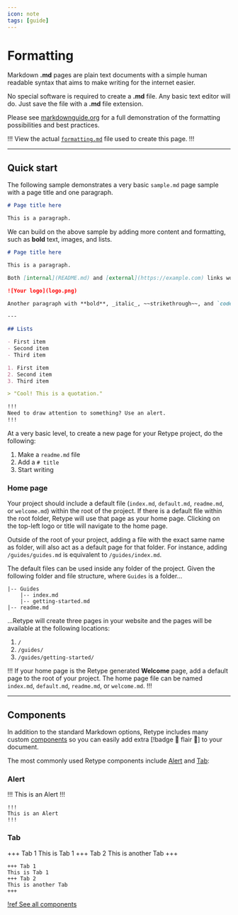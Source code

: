 ```yaml
---
icon: note
tags: [guide]
---
```

# Formatting

Markdown **.md** pages are plain text documents with a simple human readable syntax that aims to make writing for the internet easier.

No special software is required to create a **.md** file. Any basic text editor will do. Just save the file with a **.md** file extension.

Please see [markdownguide.org](https://www.markdownguide.org/cheat-sheet/) for a full demonstration of the formatting possibilities and best practices.

!!!
View the actual [`formatting.md`](https://github.com/retypeapp/retype/blob/main/guides/formatting.md) file used to create this page.
!!!

---

## Quick start

The following sample demonstrates a very basic `sample.md` page sample with a page title and one paragraph.

```md
# Page title here

This is a paragraph.
```

We can build on the above sample by adding more content and formatting, such as **bold** text, images, and lists.

```md
# Page title here

This is a paragraph.

Both [internal](README.md) and [external](https://example.com) links work.

![Your logo](logo.png)

Another paragraph with **bold**, _italic_, ~~strikethrough~~, and `code` samples.

---

## Lists

- First item
- Second item
- Third item

1. First item
2. Second item
3. Third item

> "Cool! This is a quotation."

!!!
Need to draw attention to something? Use an alert.
!!!
```

At a very basic level, to create a new page for your Retype project, do the following:

1. Make a `readme.md` file
2. Add a `# title`
3. Start writing

### Home page

Your project should include a default file (`index.md`, `default.md`, `readme.md`, or `welcome.md`) within the root of the project. If there is a default file within the root folder, Retype will use that page as your home page. Clicking on the top-left logo or title will navigate to the home page.

Outside of the root of your project, adding a file with the exact same name as folder, will also act as a default page for that folder. For instance, adding `/guides/guides.md` is equivalent to `/guides/index.md`.

The default files can be used inside any folder of the project. Given the following folder and file structure, where `Guides` is a folder...

```
|-- Guides
    |-- index.md
    |-- getting-started.md
|-- readme.md
```

...Retype will create three pages in your website and the pages will be available at the following locations:

1. `/`
2. `/guides/`
3. `/guides/getting-started/`

!!!
If your home page is the Retype generated **Welcome** page, add a default page to the root of your project. The home page file can be named `index.md`, `default.md`, `readme.md`, or `welcome.md`.
!!!

---

## Components

In addition to the standard Markdown options, Retype includes many custom [components](/components/components.md) so you can easily add extra [!badge :gem: flair :gem:] to your document.

The most commonly used Retype components include [Alert](/components/alert.md) and [Tab](/components/tab.md):

### Alert

!!!
This is an Alert
!!!

~~~ Sample [Alert](/components/alert.md) component
!!!
This is an Alert
!!!
~~~

### Tab

+++ Tab 1
This is Tab 1
+++ Tab 2
This is another Tab
+++

~~~ Sample [Tab](/components/tab.md) component
+++ Tab 1
This is Tab 1
+++ Tab 2
This is another Tab
+++
~~~

[!ref See all components](/components/components.md)

